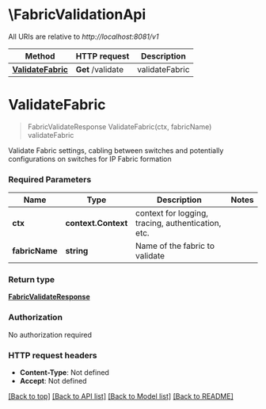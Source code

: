 # \FabricValidationApi

All URIs are relative to *http://localhost:8081/v1*

Method | HTTP request | Description
------------- | ------------- | -------------
[**ValidateFabric**](FabricValidationApi.md#ValidateFabric) | **Get** /validate | validateFabric


# **ValidateFabric**
> FabricValidateResponse ValidateFabric(ctx, fabricName)
validateFabric

Validate Fabric settings, cabling between switches and potentially configurations on switches for IP Fabric formation

### Required Parameters

Name | Type | Description  | Notes
------------- | ------------- | ------------- | -------------
 **ctx** | **context.Context** | context for logging, tracing, authentication, etc.
  **fabricName** | **string**| Name of the fabric to validate | 

### Return type

[**FabricValidateResponse**](FabricValidateResponse.md)

### Authorization

No authorization required

### HTTP request headers

 - **Content-Type**: Not defined
 - **Accept**: Not defined

[[Back to top]](#) [[Back to API list]](../README.md#documentation-for-api-endpoints) [[Back to Model list]](../README.md#documentation-for-models) [[Back to README]](../README.md)

